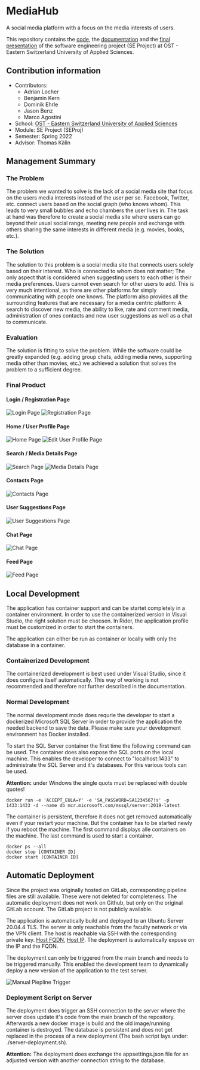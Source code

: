 # MediaHub
A social media platform with a focus on the media interests of users.

This repository contains the [code](./MediaHub), the [documentation](./SEProj_MediaHub_Documentation.pdf) and the [final presentation](./SEProj_MediaHub_Presentation.pdf) of the software engineering project (SE Project) at OST - Eastern Switzerland University of Applied Sciences.

## Contribution information
- Contributors:
  - Adrian Locher
  - Benjamin Kern
  - Dominik Ehrle
  - Jason Benz
  - Marco Agostini
- School: [OST - Eastern Switzerland University of Applied Sciences](https://www.ost.ch/)
- Module: SE Project (SEProj)
- Semester: Spring 2022
- Advisor: Thomas Kälin

## Management Summary
### The Problem
The problem we wanted to solve is the lack of a social media site that focus on the users media interests instead of the user per se. Facebook, Twitter, etc. connect users based on the social graph (who knows whom). This leads to very small bubbles and echo chambers the user lives in. The task at hand was therefore to create a social media site where users can go beyond their usual social range, meeting new people and exchange with others sharing the same interests in different media (e.g. movies, books, etc.).

### The Solution
The solution to this problem is a social media site that connects users solely based on their interest. Who is connected to whom does not matter; The only aspect that is considered when suggesting users to each other is their media preferences. Users cannot even search for other users to add. This is very much intentional, as there are other platforms for simply communicating with people one knows. The platform also provides all the surrounding features that are necessary for a media centric platform: A search to discover new media, the ability to like, rate and comment media, administration of ones contacts and new user suggestions as well as a chat to communicate.

### Evaluation
The solution is fitting to solve the problem. While the software could be greatly expanded (e.g. adding group chats, adding media news, supporting media other than movies, etc.) we achieved a solution that solves the problem to a sufficient degree.

### Final Product
#### Login / Registration Page
![Login Page](img/final-product/01_login.png)
![Registration Page](img/final-product/02_registration.png)

#### Home / User Profile Page
![Home Page](img/final-product/03_home.jpg)
![Edit User Profile Page](img/final-product/04_home-edit-userprofile.jpg)

#### Search / Media Details Page
![Search Page](img/final-product/05_search.png)
![Media Details Page](img/final-product/06_media-details.png)

#### Contacts Page
![Contacts Page](img/final-product/07_contacts.png)

#### User Suggestions Page
![User Suggestions Page](img/final-product/08_user-suggestions.png)

#### Chat Page
![Chat Page](img/final-product/09_chat.png)

#### Feed Page
![Feed Page](img/final-product/10_feed.png)

## Local Development
The application has container support and can be startet completely in a container environment. In order to use the containerized version in Visual Studio, the right solution must be choosen. In Rider, the application profile must be customized in order to start the containers.

The application can either be run as container or locally with only the database in a container.

### Containerized Development
The containerized development is best used under Visual Studio, since it does configure itself automatically. This way of working is not recommended and therefore not further described in the documentation.

### Normal Development 
The normal development mode does requrie the developer to start a dockerized Microsoft SQL Server in order to provide the application the needed backend to save the data. Please make sure your development environment has Docker installed.

To start the SQL Server container the first time the following command can be used. The container does also expose the SQL ports on the local machine. This enables the developer to connect to "localhost:1433" to administrate the SQL Server and it's databases. For this various tools can be used.

**Attention:** under Windows the single quots must be replaced with double quotes!

```
docker run -e 'ACCEPT_EULA=Y' -e 'SA_PASSWORD=SA1234567!s' -p 1433:1433 -d --name db mcr.microsoft.com/mssql/server:2019-latest
```

The container is persistent, therefore it does not get removed automatically even if your restart your machine. But the container has to be started newly if you reboot the machine. The first command displays alle containers on the machine. The last command is used to start a container.

```
docker ps --all
docker stop [CONTAINER ID]
docker start [CONTAINER ID]
```

## Automatic Deployment
Since the project was originally hosted on GitLab, corresponding pipeline files are still available. These were not deleted for completeness. The automatic deployment does not work on Github, but only on the original GitLab account. The GitLab project is not publicly available.

The application is automatically build and deployed to an Ubuntu Server 20.04.4 TLS. The server is only reachable from the faculty network or via the VPN client. The host is reachable via SSH with the corresponding private key. [Host FQDN](sifsv-80057.i.ost.ch), [Host IP](152.96.80.57). The deployment is automatically expose on the IP and the FQDN.

The deployment can only be triggered from the main branch and needs to be triggered manually. This enabled the development team to dynamically deploy a new version of the application to the test server.

![Manual Piepline Trigger](img/pipeline.png)

### Deployment Script on Server

The deployment does trigger an SSH connection to the server where the server does update it's code from the main branch of the repository. Afterwards a new docker image is build and the old image/running container is destroyed. The database is persistent and does not get replaced in the process of a new deployment (The bash script lays under: ./server-deployment.sh).

**Attention:** The deployment does exchange the appsettings.json file for an adjusted version with another connection string to the database.